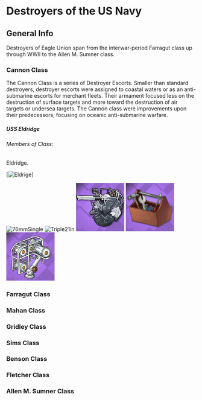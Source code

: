 # Destroyers of the US Navy

## General Info

Destroyers of Eagle Union span from the interwar-period Farragut class up through WWII to the Allen M. Sumner class.


### Cannon Class

The Cannon Class is a series of Destroyer Escorts. Smaller than standard destroyers, destroyer escorts were assigned to coastal waters or as an anti-submarine escorts for merchant fleets. Their armament focused less on the destruction of surface targets and more toward the destruction of air targets or undersea targets. The Cannon class were improvements upon their predecessors, focusing on oceanic anti-submarine warfare.

##### USS Eldridge <br/>

###### Members of Class: <br/>
Eldridge. <br/>

[![Eldrige](https://github.com/YukaIzumi/AzurLaneHistoricalFitguide/blob/main/Icons/Ship/EagleUnion/Eldridge.png)] <br/>

![76mmSingle](https://github.com/YukaIzumi/AzurLaneHistoricalFitguide/blob/main/Icons/Equipment/Guns/DD/Single3in50.png)
![Triple21in](https://github.com/YukaIzumi/AzurLaneHistoricalFitguide/blob/main/Icons/Equipment/Torpedoe/Surface/21inTripleUSN.png)
![Twin40mmBofors](https://github.com/YukaIzumi/AzurLaneHistoricalFitguide/blob/main/Icons/Equipment/AA/Twin40mmUSN.png)
![RepairToolkit](https://github.com/YukaIzumi/AzurLaneHistoricalFitguide/blob/main/Icons/Equipment/Auxiliary/RepairToolkit.png)
![ImprovedDC](https://github.com/YukaIzumi/AzurLaneHistoricalFitguide/blob/main/Icons/Equipment/Auxiliary/ImprovedDepthCharge.png) <br/>

### Farragut Class

### Mahan Class

### Gridley Class

### Sims Class

### Benson Class

### Fletcher Class

### Allen M. Sumner Class
